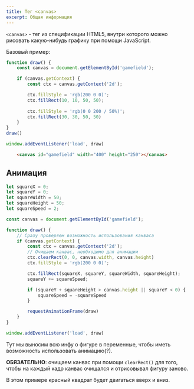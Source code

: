 ```yaml
---
title: Тег <canvas>
excerpt: Общая информация
---
```

`<canvas>` - тег из спецификации HTML5, внутри которого можно рисовать какую-нибудь графику при помощи JavaScript.

Базовый пример:

```js
function draw() {
    const canvas = document.getElementById('gamefield');

    if (canvas.getContext) {
        const ctx = canvas.getContext('2d');

        ctx.fillStyle = 'rgb(200 0 0)';
        ctx.fillRect(10, 10, 50, 50);
        
        ctx.fillStyle = 'rgb(0 0 200 / 50%)';
        ctx.fillRect(30, 30, 50, 50)
    }
}
draw()

window.addEventListener('load', draw)
```

```html
    <canvas id="gamefield" width="400" height="250"></canvas>
```

## Анимация

```js
let squareX = 0;
let squareY = 0;
let squareWidth = 50;
let squareHeight = 50;
let squareSpeed = 2;

const canvas = document.getElementById('gamefield');

function draw() {
    // Сразу проверяем возможность использования канваса
    if (canvas.getContext) {
        const ctx = canvas.getContext('2d');
        // Очищаем канвас, необходимо для анимации
        ctx.clearRect(0, 0, canvas.width, canvas.height)
        ctx.fillStyle = 'rgb(200 0 0)';

        ctx.fillRect(squareX, squareY, squareWidth, squareHeight);
        squareY += squareSpeed;

        if (squareY + squareHeight > canvas.height || squareY < 0) {
            squareSpeed = -squareSpeed
        }

        requestAnimationFrame(draw)
    }
}

window.addEventListener('load', draw)
```
Тут мы выносим всю инфу о фигуре в переменные, чтобы иметь возможность использовать анимацию(?). 

**ОБЯЗАТЕЛЬНО**: очищаем канвас при помощи ```clearRect()``` для того, чтобы на каждый кадр канвас очищался и отрисовывал фигуру заново.

В этом примере красный квадрат будет двигаться вверх и вниз.
